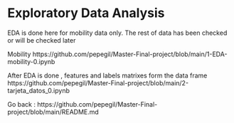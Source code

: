 <h1> Exploratory Data Analysis   </h1>
<p></p>

<p>
  EDA is done here for mobility data only. The rest of data has been checked or will be checked later
  <p>
  Mobility  https://github.com/pepegil/Master-Final-project/blob/main/1-EDA-mobility-0.ipynb   </p>
</p>

<p> After EDA is done , features and labels matrixes form the data frame  
 https://github.com/pepegil/Master-Final-project/blob/main/2-tarjeta_datos_0.ipynb 
 </p>
<p>
Go back : https://github.com/pepegil/Master-Final-project/blob/main/README.md  
</p>


